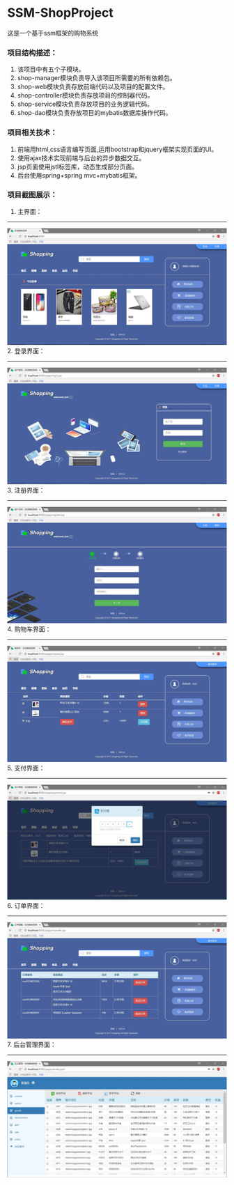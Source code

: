 # SSM-ShopProject
这是一个基于ssm框架的购物系统
### 项目结构描述：
1. 该项目中有五个子模块。
2. shop-manager模块负责导入该项目所需要的所有依赖包。
3. shop-web模块负责存放前端代码以及项目的配置文件。
4. shop-controller模块负责存放项目的控制器代码。
5. shop-service模块负责存放项目的业务逻辑代码。
6. shop-dao模块负责存放项目的mybatis数据库操作代码。
### 项目相关技术：
1. 前端用html,css语言编写页面,运用bootstrap和jquery框架实现页面的UI。
2. 使用ajax技术实现前端与后台的异步数据交互。
3. jsp页面使用jstl标签库，动态生成部分页面。
4. 后台使用spring+spring mvc+mybatis框架。
### 项目截图展示：
1. 主界面：
***
  ![Image text](https://github.com/KiritoSun/SSM-ShopProject/blob/master/ShopImg/index.JPG?raw=true)
2. 登录界面：
***
  ![Image text](https://github.com/KiritoSun/SSM-ShopProject/blob/master/ShopImg/login.JPG?raw=true)
3. 注册界面：
***
  ![Image text](https://github.com/KiritoSun/SSM-ShopProject/blob/master/ShopImg/register.JPG?raw=true)
4. 购物车界面：
***
  ![Image text](https://github.com/KiritoSun/SSM-ShopProject/blob/master/ShopImg/cart.JPG?raw=true)
5. 支付界面：
***
  ![Image text](https://github.com/KiritoSun/SSM-ShopProject/blob/master/ShopImg/payment.JPG?raw=true)
6. 订单界面：
***
  ![Image text](https://github.com/KiritoSun/SSM-ShopProject/blob/master/ShopImg/order.JPG?raw=true)
7. 后台管理界面：
***
  ![Image text](https://github.com/KiritoSun/SSM-ShopProject/blob/master/ShopImg/admin.JPG?raw=true)

